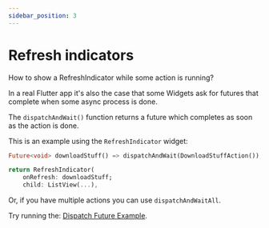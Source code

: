 ```yaml
---
sidebar_position: 3
---
```


# Refresh indicators

How to show a RefreshIndicator while some action is running?

In a real Flutter app it's also the case that some Widgets ask for futures that complete when some
async process is done.

The `dispatchAndWait()` function returns a future which completes as soon as the action is done.

This is an example using the `RefreshIndicator` widget:

```dart
Future<void> downloadStuff() => dispatchAndWait(DownloadStuffAction());

return RefreshIndicator(
    onRefresh: downloadStuff;
    child: ListView(...),
```                 

Or, if you have multiple actions you can use `dispatchAndWaitAll`.

Try running
the: <a href="https://github.com/marcglasberg/async_redux/blob/master/example/lib/main_dispatch_future.dart">
Dispatch Future Example</a>.
